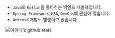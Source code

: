 - `Java`와 `Kotlin`을 좋아하는 백엔드 개발자입니다. 
- `Spring Framework`, `MSA`, `DevOps`에 관심이 많습니다.
- `Android` 개발도 병행하고 있습니다.

![아이디's github stats](https://github-readme-stats.vercel.app/api?username=yologger&show_icons=true)

